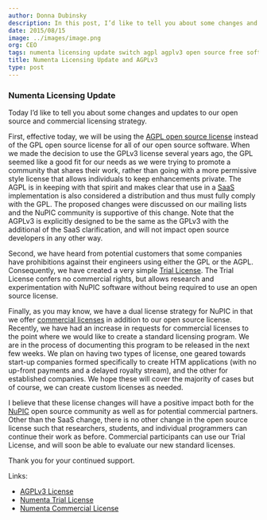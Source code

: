 ```yaml
---
author: Donna Dubinsky
description: In this post, I’d like to tell you about some changes and updates to our open source and commercial licensing strategy. First, effective today, we will be using the AGPL open source license instead of
date: 2015/08/15
image: ../images/image.png
org: CEO
tags: numenta licensing update switch agpl agplv3 open source free software machine intelligence htm hierarchical temporal memory streaming temporal data patterns anomaly outlier detection
title: Numenta Licensing Update and AGPLv3
type: post
---
```


### Numenta Licensing Update

Today I’d like to tell you about some changes and updates to our open
source and commercial licensing strategy.

First, effective today, we will be using the
[AGPL open source license](http://www.gnu.org/licenses/agpl-3.0.en.html) instead
of the GPL open source license for all of our open source software. When we made
the decision to use the GPLv3 license several years ago, the GPL seemed like a
good fit for our needs as we were trying to promote a community that shares
their work, rather than going with a more permissive style license that allows
individuals to keep enhancements private. The AGPL is in keeping with that
spirit and makes clear that use in a
[SaaS](https://en.wikipedia.org/wiki/Software_as_a_service) implementation is
also considered a distribution and thus must fully comply with the GPL. The
proposed changes were discussed on our mailing lists and the NuPIC community is
supportive of this change.  Note that the AGPLv3 is explicitly designed to be
the same as the GPLv3 with the additional of the SaaS clarification, and will
not impact open source developers in any other way.

Second, we have heard from potential customers that some companies have
prohibitions against their engineers using either the GPL or the AGPL.
Consequently, we have created a very simple
[Trial License](http://numenta.org/licenses/trial/).  The Trial License confers
no commercial rights, but allows research and experimentation with NuPIC
software without being required to use an open source license.

Finally, as you may know, we have a dual license strategy for NuPIC in that we
offer [commercial licenses](http://numenta.org/blog/2013/12/16/nupic-commercial-licenses.html)
in addition to our open source license.  Recently, we have had an increase in
requests for commercial licenses to the point where we would like to create a
standard licensing program.  We are in the process of documenting this program
to be released in the next few weeks.  We plan on having two types of license,
one geared towards start-up companies formed specifically to create HTM
applications (with no up-front payments and a delayed royalty stream), and the
other for established companies.  We hope these will cover the majority of cases
but of course, we can create custom licenses as needed.

I believe that these license changes will have a positive impact both for the
[NuPIC](http://numenta.org) open source community as well as for potential
commercial partners.  Other than the SaaS change, there is no other change in
the open source license such that researchers, students, and individual
programmers can continue their work as before.   Commercial participants can use
our Trial License, and will soon be able to evaluate our new standard licenses.

Thank you for your continued support.

Links:
* [AGPLv3 License](http://www.gnu.org/licenses/agpl-3.0.en.html)
* [Numenta Trial License](http://numenta.org/licenses/trial/)
* [Numenta Commercial License](http://numenta.org/blog/2013/12/16/nupic-commercial-licenses.html)
